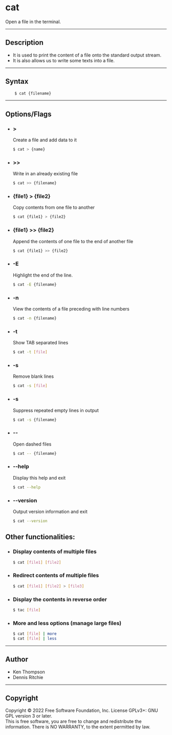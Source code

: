 # cat

Open a file in the terminal.

---

## Description
- It is used to print the content of a file onto the standard output stream.
- It is also allows us to write some texts into a file.

---

## Syntax
```bash
    $ cat {filename}
```

---

## Options/Flags
- ###  >
    Create a file and add data to it
    ```bash
    $ cat > {name}
    ```
- ### >>
    Write in an already existing file
    ```bash
    $ cat >> {filename}
    ```
- ### {file1} > {file2}
    Copy contents from one file to another
    ```bash
    $ cat {file1} > {file2}
    ```
- ### {file1} >> {file2}
    Append the contents of one file to the end of another file
    ```bash
    $ cat {file1} >> {file2}
    ```
- ### -E
    Highlight the end of the line.
    ```bash
    $ cat -E {filename}
    ```
- ### -n
    View the contents of a file preceding with line numbers
    ```bash
    $ cat -n {filename}
    ```
- ### -t
    Show TAB separated lines
    ```bash
    $ cat -t [file]
    ```
- ### -s
    Remove blank lines
    ```bash
    $ cat -s [file]
    ```
- ### -s
    Suppress repeated empty lines in output
    ```bash
    $ cat -s {filename}
    ```
- ### --
    Open dashed files
    ```bash
    $ cat -- {filename}
    ```
- ### --help 
    Display this help and exit
    ```bash
    $ cat --help
    ```
- ### --version
    Output version information and exit
    ```bash
    $ cat --version
    ```

## Other functionalities:

- ### Display contents of multiple files
    ```bash
    $ cat [file1] [file2]
    ```
- ### Redirect contents of multiple files
    ```bash
    $ cat [file1] [file2] > [file3]
    ```
- ### Display the contents in reverse order
    ```bash
    $ tac [file]
    ```
- ### More and less options (manage large files)
    ```bash
    $ cat [file] | more
    $ cat [file] | less
    ```
---

## Author
-  Ken Thompson
-  Dennis Ritchie

---

## Copyright
Copyright © 2022 Free Software Foundation, Inc. License GPLv3+: GNU GPL version 3 or later. <br/>
This is free software, you are free to change and redistribute the information. There is NO WARRANTY, to the extent permitted by law.
